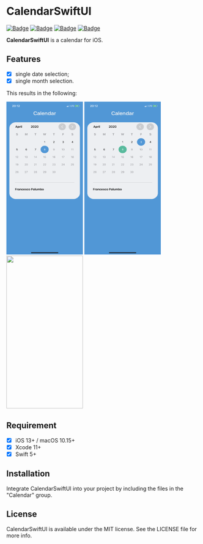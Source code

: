 # CalendarSwiftUI

[![Badge](https://img.shields.io/badge/License-MIT-green.svg)](https://shields.io/)
[![Badge](https://img.shields.io/badge/Swift-5.0-blue.svg)](https://shields.io/)
[![Badge](https://img.shields.io/badge/Xcode-11-blue.svg)](https://shields.io/)
[![Badge](https://img.shields.io/badge/platforms-iOS%2013%20|%20macOS%2010.15%20-blue.svg)](https://shields.io/)

**CalendarSwiftUI** is a calendar for iOS. 

## Features
- [x] single date selection;
- [x] single month selection.

This results in the following:

<img src="/CalendarSwiftUI/Images/Calendar.PNG" width="200" height="400" /> <img src="/CalendarSwiftUI/Images/Calendar2.PNG" width="200" height="400" /> <img src="/CalendarSwiftUI/Images/Video.gif" width="200" height="400" />

## Requirement 
- [x] iOS 13+ / macOS 10.15+
- [x] Xcode 11+
- [x] Swift 5+

## Installation
Integrate CalendarSwiftUI into your project by including the files in the "Calendar" group.

## License
CalendarSwiftUI is available under the MIT license. See the LICENSE file for more info.
